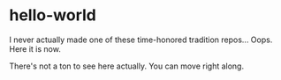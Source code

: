 # hello-world
I never actually made one of these time-honored tradition repos... Oops. Here it is now. 

There's not a ton to see here actually. You can move right along.
